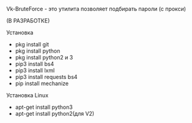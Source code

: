 Vk-BruteForce - это утилита позволяет подбирать пароли (с прокси)

(В РАЗРАБОТКЕ)

Установка
* pkg install git 
* pkg install python
* pkg install python2 и 3
* pip3 install bs4
* pip3 install lxml
* pip3 install requests bs4
* pip install mechanize













Установка Linux
* apt-get install python3
* apt-get install python2(для V2)
